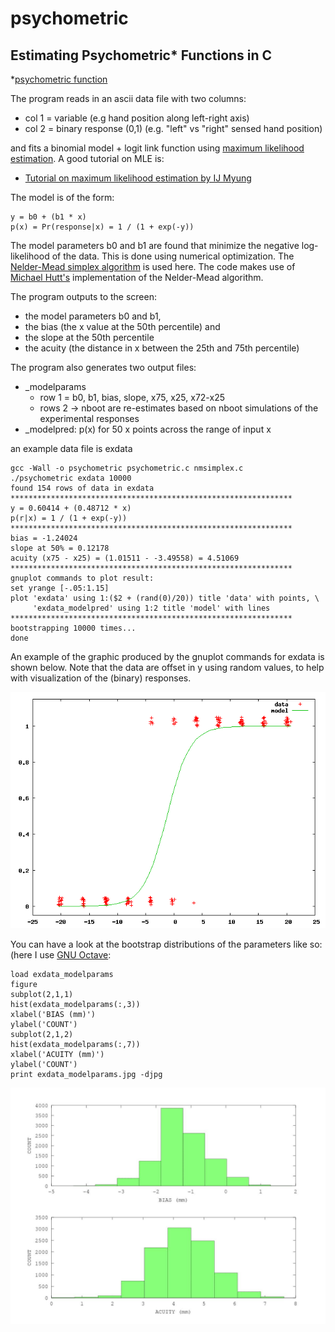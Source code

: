 psychometric
============

Estimating Psychometric* Functions in C
---------------------------------------

*[psychometric function](http://en.wikipedia.org/wiki/Psychometric_function)

The program reads in an ascii data file with two columns:

* col 1 = variable (e.g hand position along left-right axis)
* col 2 = binary response (0,1) (e.g. "left" vs "right" sensed hand position)

and fits a binomial model + logit link function using [maximum likelihood estimation](http://en.wikipedia.org/wiki/Maximum_likelihood). A good tutorial on MLE is:

* [Tutorial on maximum likelihood estimation by IJ Myung](http://www.sciencedirect.com/science/article/pii/S0022249602000287)

The model is of the form:

	y = b0 + (b1 * x)
	p(x) = Pr(response|x) = 1 / (1 + exp(-y))

The model parameters b0 and b1 are found that minimize the negative log-likelihood of the data. This is done using numerical optimization. The [Nelder-Mead simplex algorithm](http://en.wikipedia.org/wiki/Nelder–Mead_method) is used here. The code makes use of [Michael Hutt's](http://www.mikehutt.com) implementation of the Nelder-Mead algorithm.

The program outputs to the screen:

* the model parameters b0 and b1,
* the bias (the x value at the 50th percentile) and
* the slope at the 50th percentile
* the acuity (the distance in x between the 25th and 75th percentile)

The program also generates two output files:

* _modelparams
	* row 1 = b0, b1, bias, slope, x75, x25, x72-x25
	* rows 2 -> nboot are re-estimates based on nboot simulations of the experimental responses
* _modelpred: p(x) for 50 x points across the range of input x

an example data file is exdata

	gcc -Wall -o psychometric psychometric.c nmsimplex.c
	./psychometric exdata 10000
	found 154 rows of data in exdata
	***************************************************************
	y = 0.60414 + (0.48712 * x)
	p(r|x) = 1 / (1 + exp(-y))
	***************************************************************
	bias = -1.24024
	slope at 50% = 0.12178
	acuity (x75 - x25) = (1.01511 - -3.49558) = 4.51069
	***************************************************************
	gnuplot commands to plot result:
	set yrange [-.05:1.15]
	plot 'exdata' using 1:($2 + (rand(0)/20)) title 'data' with points, \
	     'exdata_modelpred' using 1:2 title 'model' with lines
	***************************************************************
	bootstrapping 10000 times...
	done

An example of the graphic produced by the gnuplot commands for exdata is shown below. Note that the data are offset in y using random values, to help with visualization of the (binary) responses.

![Image](exdata_modelpred.gif)

You can have a look at the bootstrap distributions of the parameters like so: (here I use [GNU Octave](http://www.gnu.org/software/octave/):

	load exdata_modelparams
	figure
	subplot(2,1,1)
	hist(exdata_modelparams(:,3))
	xlabel('BIAS (mm)')
	ylabel('COUNT')
	subplot(2,1,2)
	hist(exdata_modelparams(:,7))
	xlabel('ACUITY (mm)')
	ylabel('COUNT')
	print exdata_modelparams.jpg -djpg

![Image](exdata_modelparams.jpg)
